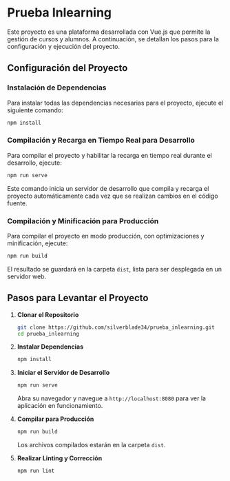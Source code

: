 # Prueba Inlearning

Este proyecto es una plataforma desarrollada con Vue.js que permite la gestión de cursos y alumnos. A continuación, se detallan los pasos para la configuración y ejecución del proyecto.

## Configuración del Proyecto


### Instalación de Dependencias
Para instalar todas las dependencias necesarias para el proyecto, ejecute el siguiente comando:
```bash
npm install
```

### Compilación y Recarga en Tiempo Real para Desarrollo
Para compilar el proyecto y habilitar la recarga en tiempo real durante el desarrollo, ejecute:
```bash
npm run serve
```
Este comando inicia un servidor de desarrollo que compila y recarga el proyecto automáticamente cada vez que se realizan cambios en el código fuente.

### Compilación y Minificación para Producción
Para compilar el proyecto en modo producción, con optimizaciones y minificación, ejecute:
```bash
npm run build
```
El resultado se guardará en la carpeta `dist`, lista para ser desplegada en un servidor web.


## Pasos para Levantar el Proyecto

1. **Clonar el Repositorio**
   ```bash
   git clone https://github.com/silverblade34/prueba_inlearning.git
   cd prueba_inlearning
   ```
2. **Instalar Dependencias**
   ```bash
   npm install
   ```

3. **Iniciar el Servidor de Desarrollo**
   ```bash
   npm run serve
   ```
   Abra su navegador y navegue a `http://localhost:8080` para ver la aplicación en funcionamiento.

4. **Compilar para Producción**
   ```bash
   npm run build
   ```
   Los archivos compilados estarán en la carpeta `dist`.

5. **Realizar Linting y Corrección**
   ```bash
   npm run lint
   ```




   